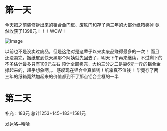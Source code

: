 <!-- ##{"timestamp":1680449400}## -->

# 第一天

今天把之前装修拆出来的铝合金门框、废铁门和存了两三年的大部分纸箱卖掉
竟然收获了1398元！！！WOW！

![Image](https://github.com/user-attachments/assets/7e945d5b-d304-4c80-a86b-051ea0ed18c6)

以前也不是没卖过废品，但是这绝对是这辈子以来卖废品赚得最多的一次！
而且还没卖完，捆纸皮到快天黑那个阿姨就先回去了，明天下午再来继续，不过剩下的不多估计最多只有100元左右
预计全部卖完，大约三分之二是靠6元一斤的铝合金撑起来的，超乎想象啊。。
感叹现在铝合金真值钱！纸箱真不值钱！
毕竟存了两三年的纸箱竟然加起来的价值都到不了那点铝合金框的一半

# 第二天

补充：183元
总计1253+145+183=1581元

发达咯~哈哈